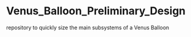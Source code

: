 # Venus_Balloon_Preliminary_Design
repository to quickly size the main subsystems of a Venus Balloon
